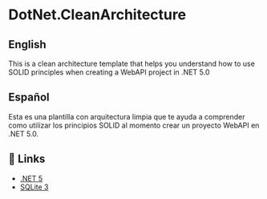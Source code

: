 # DotNet.CleanArchitecture

## English
This is a clean architecture template that helps you understand how to use SOLID principles when creating a WebAPI project in .NET 5.0

## Español
Esta es una plantilla con arquitectura limpia que te ayuda a comprender como utilizar los principios SOLID al momento crear un proyecto WebAPI en .NET 5.0.

## 🔗 Links
* [.NET 5](https://dotnet.microsoft.com/)
* [SQLite 3](https://www.sqlite.org/index.html)
